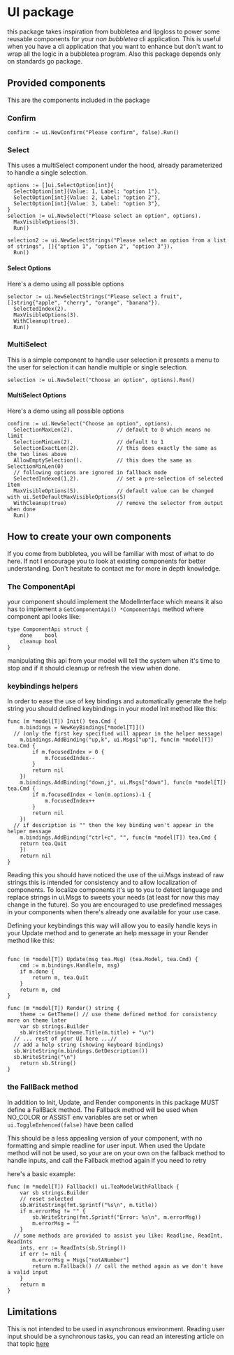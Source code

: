 # UI package

this package takes inspiration from bubbletea and lipgloss to power some reusable components for your _non bubbletea_ cli application. This is useful when you have a cli application that you want to enhance but don't want to wrap all the logic in a bubbletea program. Also this package depends only on standards go package.

## Provided components
This are the components included in the package
### Confirm
```golang
confirm := ui.NewConfirm("Please confirm", false).Run()
```
### Select
This uses a multiSelect component under the hood, already parameterized to handle a single selection.
```golang
options := []ui.SelectOption[int]{
  SelectOption[int]{Value: 1, Label: "option 1"},
  SelectOption[int]{Value: 2, Label: "option 2"},
  SelectOption[int]{Value: 3, Label: "option 3"},
}
selection := ui.NewSelect("Please select an option", options).
  MaxVisibleOptions(3).
  Run()

selection2 := ui.NewSelectStrings("Please select an option from a list of strings", []{"option 1", "option 2", "option 3"}).
  Run()
```

#### Select Options
Here's a demo using all possible options
```golang
selector := ui.NewSelectStrings("Please select a fruit", []string{"apple", "cherry", "orange", "banana"}).
  SelectedIndex(2).
  MaxVisibleOptions(3).
  WithCleanup(true).
  Run()
```

### MultiSelect
This is a simple component to handle user selection it presents a menu to the user for selection it can handle multiple or single selection.
```golang
selection := ui.NewSelect("Choose an option", options).Run()

```
#### MultiSelect Options
Here's a demo using all possible options
```golang
confirm := ui.NewSelect("Choose an option", options).
  SelectionMaxLen(2).              // default to 0 which means no limit
  SelectionMinLen(2).              // default to 1
  SelectionExactLen(2).            // this does exactly the same as the two lines above
  AllowEmptySelection().           // this does the same as SelectionMinLen(0)
  // following options are ignored in fallback mode
  SelectedIndexed(1,2).            // set a pre-selection of selected item
  MaxVisibleOptions(5).            // default value can be changed with ui.SetDefaultMaxVisibleOptions(5)
  WithCleanup(true)                // remove the selector from output when done
  Run()

```

## How to create your own components
If you come from bubbletea, you will be familiar with most of what to do here. If not I encourage you to look at existing components for better understanding. Don't hesitate to contact me for more in depth knowledge.

### The ComponentApi
your component should implement the ModelInterface  which means it also has to implement a ```GetComponentApi() *ComponentApi``` method where component api looks like:
```golang
type ComponentApi struct {
	done    bool
	cleanup bool
}
```
manipulating this api from your model will tell the system when it's time to stop and if it should cleanup or refresh the view when done.


### keybindings helpers
In order to ease the use of key bindings and automatically generate the help string you should defined keybindings in your model Init method
like this:
```golang
func (m *model[T]) Init() tea.Cmd {
	m.bindings = NewKeyBindings[*model[T]]()
  // (only the first key specified will appear in the helper message)
	m.bindings.AddBinding("up,k", ui.Msgs["up"], func(m *model[T]) tea.Cmd {
		if m.focusedIndex > 0 {
			m.focusedIndex--
		}
		return nil
	})
	m.bindings.AddBinding("down,j", ui.Msgs["down"], func(m *model[T]) tea.Cmd {
		if m.focusedIndex < len(m.options)-1 {
			m.focusedIndex++
		}
		return nil
	})
  // if description is "" then the key binding won't appear in the helper message
	m.bindings.AddBinding("ctrl+c", "", func(m *model[T]) tea.Cmd {
    return tea.Quit
	})
	return nil
}
```
Reading this you should have noticed the use of the ui.Msgs instead of raw strings this is intended for consistency and to allow localization
of components. To localize components it's up to you to detect language and replace strings in ui.Msgs to sweets your needs (at least for now this may change in the future).
So you are encouraged to use predefined messages in your components when there's already one available for your use case.

Defining your keybindings this way will allow you to easily handle keys in your Update method and to generate an help message in your Render method like this:
```golang

func (m *model[T]) Update(msg tea.Msg) (tea.Model, tea.Cmd) {
	cmd := m.bindings.Handle(m, msg)
	if m.done {
		return m, tea.Quit
	}
	return m, cmd
}

func (m *model[T]) Render() string {
	theme := GetTheme() // use theme defined method for consistency more on theme later
	var sb strings.Builder
	sb.WriteString(theme.Title(m.title) + "\n")
  // ... rest of your UI here ...//
  // add a help string (showing keyboard bindings)
  sb.WriteString(m.bindings.GetDescription())
  sb.WriteString("\n")
	return sb.String()
}
```

### the FallBack method
In addition to Init, Update, and Render components in this package MUST define a FallBack method. 
The Fallback method will be used when NO_COLOR or ASSIST env variables are set or when ```ui.ToggleEnhenced(false)``` have been called

This should be a less appealing version of your component, with no formatting and simple readline for user input. When used the Update method
will not be used, so your are on your own on the fallback method to handle inputs, and call the Fallback method again if you need to retry

here's a basic example: 
```golang
func (m *model[T]) Fallback() ui.TeaModelWithFallback {
	var sb strings.Builder
	// reset selected
	sb.WriteString(fmt.Sprintf("%s\n", m.title))
	if m.errorMsg != "" {
		sb.WriteString(fmt.Sprintf("Error: %s\n", m.errorMsg))
		m.errorMsg = ""
	}
  // some methods are provided to assist you like: Readline, ReadInt, ReadInts
	ints, err := ReadInts(sb.String())
	if err != nil {
		m.errorMsg = Msgs["notANumber"]
		return m.Fallback() // call the method again as we don't have a valid input
	}
	return m
}
```

## Limitations
This is not intended to be used in asynchronous environment. Reading user input should be a synchronous tasks, you can read an interesting article on that topic [here](https://dr-knz.net/bubbletea-control-inversion.html)
